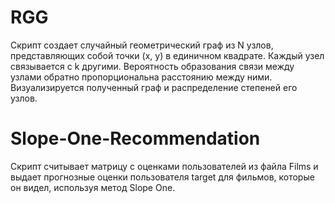# RGG
Скрипт создает случайный геометрический граф из N узлов, представляющих собой точки (x, y) в единичном квадрате. Каждый узел связывается с k другими. Вероятность образования связи между узлами обратно пропорциональна расстоянию между ними. Визуализируется полученный граф и распределение степеней его узлов.

# Slope-One-Recommendation
Скрипт считывает матрицу с оценками пользователей из файла Films и выдает прогнозные оценки пользователя target для фильмов, которые он видел, используя метод Slope One.
